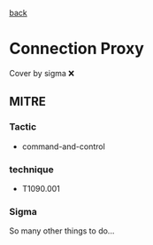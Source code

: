 [back](../index.md)
# Connection Proxy
Cover by sigma :x: 

## MITRE
### Tactic
  - command-and-control

### technique
  - T1090.001

### Sigma

 So many other things to do...